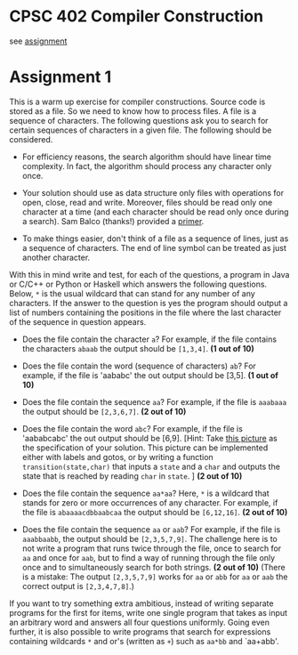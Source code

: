 # CPSC 402 Compiler Construction
see [assignment](https://hackmd.io/s/HyaDeaXzN#)


# Assignment 1

This is a warm up exercise for compiler constructions. Source code is stored as a file. So we need to know how to process files. A file is a sequence of characters. The following questions ask you to search for certain sequences of characters in a given file. The following should be considered.

- For efficiency reasons, the search algorithm should have linear time complexity. In fact, the algorithm should process any character only once.

- Your solution should use as data structure only files with operations for open, close, read and write. Moreover, files should be read only one character at a time (and each character should be read only once during a search). Sam Balco (thanks!) provided a [primer](https://hackmd.io/s/H1N5cUkVN#).

- To make things easier, don't think of a file as a sequence of lines, just as a sequence of characters. The end of line symbol can be treated as just another character.

With this in mind write and test, for each of the questions, a program in Java or C/C++ or Python or Haskell which answers the following questions. Below, `*` is the usual wildcard that can stand for any number of any characters. If the answer to the question is yes the program should output a list of numbers containing the positions in the file where the last character of the sequence in question appears. 

- Does the file contain the character `a`? For example, if the file contains the characters `abaab` the output should be `[1,3,4]`. **(1 out of 10)**

- Does the file contain the word (sequence of characters) `ab`? For example, if the file is 'aababc' the out output should be [3,5]. **(1 out of 10)**

- Does the file contain the sequence `aa`? For example, if the file is `aaabaaa` the output should be `[2,3,6,7]`. **(2 out of 10)**

- Does the file contain the word `abc`? For example, if the file is 'aababcabc' the out output should be [6,9]. [Hint: Take [this picture](https://github.com/alexhkurz/compiler-construction/blob/master/abc.pdf) as the specification of your solution. This picture can be implemented either with labels and gotos, or by writing a function `transition(state,char)` that inputs a `state` and a `char` and outputs the state that is reached by reading `char` in `state`. ] **(2 out of 10)**

- Does the file contain the sequence `aa*aa`? Here, `*` is a wildcard that stands for zero or more occurrences of any character. For example, if the file is `abaaaacdbbaabcaa` the output should be `[6,12,16]`. **(2 out of 10)**

- Does the file contain the sequence `aa` or `aab`? For example, if the file is `aaabbaabb`, the output should be `[2,3,5,7,9]`. The challenge here is to not write a program that runs twice through the file, once to search for `aa` and once for `aab`, but to find a way of running through the file only once and to simultaneously search for both strings.  **(2 out of 10)** (There is a mistake: The output `[2,3,5,7,9]` works for `aa` or `abb` for `aa` or `aab` the correct output is `[2,3,4,7,8]`.)

If you want to try something extra ambitious, instead of writing separate programs for the first for items, write one single program that takes as input an arbitrary word and answers all four questions uniformly. Going even further, it is also possible to write programs that search for expressions containing wildcards `*` and or's (written as `+`) such as `aa*bb` and `aa+abb'.




[^footnote1]: Note that the requirement to process any character only once would also extend to any libraries you might want to use. In other words, if you want to reason about how efficient your algorithm is you need to take into account the efficiency of the libraries you use. This is one reason why we restrict the use of libraries for this exercise.
